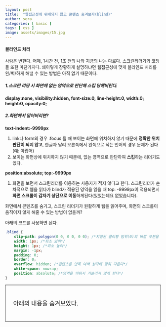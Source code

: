```yaml
---
layout: post
title:  "웹접근성에 위배되지 않고 콘텐츠 숨겨보자(blind)"
author: sera
categories: [ basic ]
tags: [ css ]
image: assets/images/15.jpg
---
```

#### 블라인드 처리

사람은 변한다. 어제, 1시간 전, 1초 전의 나와 지금의 나는 다르다. 스크린리더기와 코딩들 또한 마찬가지다.
왜이렇게 장황하게 설명하냐면 웹접근성에 맞게 블라인드 처리를 완/벽/하게 해낼 수 있는 방법은 아직 없기 때문이다.


##### 1.스크린 리딩 시 화면에 없는 영역으로 판단해 스킵 당해버린다.
**display:none, visibility:hidden, font-size:0, line-height:0, width:0; height:0, opacity:0;**

##### 2.화면에서 밀어버리면?
**text-indent:-9999px**

1. link나 form의 경우 :focus 될 때 보이는 화면에 위치하지 않기 때문에 **정확한 위치 판단이 되지 않고**, 한글과 달리 오른쪽에서 왼쪽으로 적는 언어의 경우 문제가 된다(예: 아랍어)
2. 보이는 화면상에 위치하지 않기 때문에, 없는 영역으로 판단하여 **스킵**하는 리더기도 있다.

**position:absolute; top:-9999px**

1. 화면을 보면서 스크린리더를 이용하는 사용자가 적지 않다고 한다. 스크린리더가 순차적으로 웹을 읽다가 blind가 적용된 영역을 읽을 때 top: -9999px이 적용되면서 **화면 스크롤이 갑자기 상단으로 이동**하게된다(있었는데요 없었습니다).



화면에서 콘텐츠를 숨기고, 스크린 리더기가 원활하게 웹을 읽어주며, 화면의 스크롤이 움직이지 않게 해줄 수 있는 방법이 없을까?

아래의 코드를 사용하면 된다.

```css
.blind {
    clip-path: polygon(0 0, 0 0, 0 0); /*지정된 클리핑 범위(0)의 바깥 부분을 숨겨준다*/
    width: 1px; /*최소 넓이*/
    height: 1px; /*최소 높이*/
    margin: -1px;
    padding: 0;
    border: 0;
    overflow: hidden; /*콘텐츠를 안쪽 여백 상자에 맞춰 자른다*/
    white-space: nowrap;
    position: absolute; /*영역을 띄워서 거슬리지 않게 한다*/
}
```
<style>
	.blindBox{padding:5%;border:1px solid;}
	.blindBox p{font-size: 1.2rem}
.blind {
    clip-path: polygon(0 0, 0 0, 0 0); /*지정된 클리핑 범위(0)의 바깥 부분을 숨겨준다*/
    width: 1px; /*최소 넓이*/
    height: 1px; /*최소 높이*/
    margin: -1px;
    padding: 0;
    border: 0;
    overflow: hidden; /*콘텐츠를 안쪽 여백 상자에 맞춰 자른다*/
    white-space: nowrap;
    position: absolute; /*영역을 띄워서 거슬리지 않게 한다*/
}
</style>
<div class="blindBox">
	<p>아래의 내용을 숨겨보았다.</p>
	<p class="blind">
		今正音之作
		<br>이제 훈민정음을 만드는 것은
		<br>初非智營而力索
		<br>처음부터 슬기로 마련하고, 애써서 찾은 것이 아니라
		<br>但因其聲音而極其理而已.
		<br>다만 그 (원래에 있는)성음(의 원리)을 바탕으로 이치를 다한 것 뿐이다.
		<br>理旣不二 則何得不與天地鬼神同其用也.
		<br>처음부터 이치는 둘이 아니니 어찌 천지 자연, (변화를 주관하는) 귀신과 그 사용을 같이 하지 않을 수 있겠는가?
		<br>正音二十八字 各象其形而制之.
		<br>훈민정음 스물 여덟자는 각각 그 모양을 본떠서 만들었다.
		<br>
		<br>— 《훈민정음 해례》(訓民正音解例), 〈제자해〉(制字解)
	</p>
</div>

